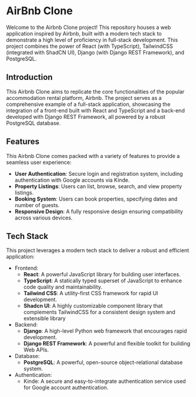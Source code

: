 # AirBnb Clone

Welcome to the Airbnb Clone project! This repository houses a web application inspired by Airbnb, built with a modern tech stack to demonstrate a high level of proficiency in full-stack development. This project combines the power of React (with TypeScript), TailwindCSS (integrated with ShadCN UI), Django (with Django REST Framework), and PostgreSQL.

## Introduction

This Airbnb Clone aims to replicate the core functionalities of the popular accommodation rental platform, Airbnb. The project serves as a comprehensive example of a full-stack application, showcasing the integration of a front-end built with React and TypeScript and a back-end developed with Django REST Framework, all powered by a robust PostgreSQL database.

## Features

This Airbnb Clone comes packed with a variety of features to provide a seamless user experience:

* __User Authentication__: Secure login and registration system, including authentication with Google accounts via Kinde.
* __Property Listings__: Users can list, browse, search, and view property listings.
* __Booking System__: Users can book properties, specifying dates and number of guests.
* __Responsive Design__: A fully responsive design ensuring compatibility across various devices.

## Tech Stack

This project leverages a modern tech stack to deliver a robust and efficient application:

* Frontend:
  * __React__: A powerful JavaScript library for building user interfaces.
  * __TypeScript__: A statically typed superset of JavaScript to enhance code quality and maintainability.
  * __Tailwind CSS__: A utility-first CSS framework for rapid UI development.
  * __Shadcn UI__: A highly customizable component library that complements TailwindCSS for a consistent design system and extensible library
* Backend:
  * __Django__: A high-level Python web framework that encourages rapid development.
  * __Django REST Framework__: A powerful and flexible toolkit for building Web APIs.
* Database:
  * __PostgreSQL__: A powerful, open-source object-relational database system.
* Authentication:
  * Kinde: A secure and easy-to-integrate authentication service used for Google account authentication.

